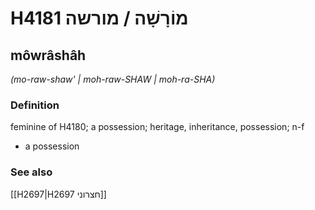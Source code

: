 # H4181 מוֹרָשָׁה / מורשה

## môwrâshâh

_(mo-raw-shaw' | moh-raw-SHAW | moh-ra-SHA)_

### Definition

feminine of H4180; a possession; heritage, inheritance, possession; n-f

- a possession

### See also

[[H2697|H2697 חצרוני]]

